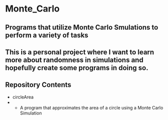 # Monte_Carlo
## Programs that utilize Monte Carlo Smulations to perform a variety of tasks
This is a personal project where I want to learn more about randomness in simulations and hopefully create some programs in doing so. 
---
## Repository Contents
- circleArea
- - A program that approximates the area of a circle using a Monte Carlo Simulation 
